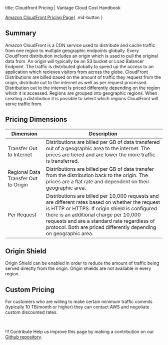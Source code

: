 title: Cloudfront Pricing | Vantage Cloud Cost Handbook

[Amazon CloudFront Pricing Page](https://aws.amazon.com/cloudfront/pricing/){ .md-button }

## Summary
Amazon CloudFront is a CDN service used to distribute and cache traffic from one region to multiple geographic endpoints globally. Every CloudFront distribution includes an origin which is used to pull the original data from. An origin will typically be an S3 bucket or Load Balancer Endpoint. The traffic is distributed globally to speed up the access to an application which recieves visitors from across the globe. CloudFront Distributions are billed based on the amount of traffic they request from the origin, distribute out to the internet as well as per request processed. Distribution out to the internet is priced differently depending on the region which it is accessed. Regions are grouped into geographic regions. When creating a distribution it is possible to select which regions CloudFront will serve traffic from.

## Pricing Dimensions

| Dimension | Description |
| -- | -- |
| Transfer Out to Internet | Distributions are billed per GB of data transfered out of a geographic area to the internet. The prices are tiered and are lower the more traffic is transferred. |
| Regional Data Transfer Out to Origin | Distributions are billed per GB of data transfer from the distribution back to the origin. The prices are a flat rate and dependent on their geographic area. |
| Per Request | Distributions are billed per 10,000 requests and are different rates based on whether the request is HTTP or HTTPS. If origin shield is configured there is an additional charge per 10,000 requests and are a standard rate regardless of protocol. Both are priced differently depending on geographic area. |

## Origin Shield
Origin Shield can be enabled in order to reduce the amount of traffic being served directly from the origin. Origin shields are not available in every region.

## Custom Pricing
For customers who are willing to make certain minimum traffic commits (typically 10 TB/month or higher) they can contact AWS and negotiate custom discounted rates.

<br/>

!!! Contribute
	Help us improve this page by making a contribution on our [Github repository](https://github.com/vantage-sh/handbook).